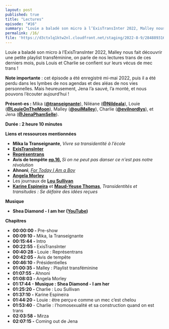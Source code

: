 ```yaml
---
layout: post
published: true
title: "Lectures"
episode: "#16"
summary: "Louie a baladé son micro à l’ExisTransInter 2022, Malley nous fait découvrir une petite playlist transféminine, on parle de nos lectures trans de ces derniers mois, puis Louis et Charlie se confient sur leurs vécus de mec trans !"
permalink: /16/
file: 'https://d3ctxlq1ktw2nl.cloudfront.net/staging/2022-8-9/284889316-22050-1-88a0871d82fc4.m4a'
---
```

<p>Louie a baladé son micro à l’ExisTransInter 2022, Malley nous fait découvrir une petite playlist transféminine, on parle de nos lectures trans de ces derniers mois, puis Louis et Charlie se confient sur leurs vécus de mec trans !</p>


<!--more-->


<p><strong>Note importante</strong> : cet épisode a été enregistré mi-mai 2022, puis il a été perdu dans les lymbes de nos agendas et des aléas de nos vies personnelles. Mais heureusement, Jena l’a sauvé, l’a monté, et nous pouvons l’écouter aujourd’hui !</p>
<p><strong>Présent-es :</strong> Mika (<a href="https://twitter.com/transeignante"><strong>@transeignante</strong></a>), Niléane (<a href="https://twitter.com/Nildeala"><strong>@Nildeala</strong></a>), Louie (<a href="https://twitter.com/LouieOnTheMoon"><strong>@LouieOnTheMoon</strong></a>), Malley (<a href="https://twitter.com/ouiMalley"><strong>@ouiMalley</strong></a>), Charlie (<a href="https://twitter.com/evilnordlys"><strong>@evilnordlys</strong></a>), et Jena (<a href="https://twitter.com/JenaPhamSelle"><strong>@JenaPhamSelle</strong></a>).</p>
<p><strong>Durée : 2 heure 10 minutes</strong></p>
<p><strong>Liens et ressources mentionnées</strong></p>
<ul>
  <li><strong>Mika la Transeignante</strong>, <em>Vivre sa transidentité à l’école</em></li>
  <li><a href="http://existrans.org/"><strong>ExisTransInter</strong></a></li>
  <li><a href="https://representrans.fr/"><strong>Représentrans</strong></a></li>
  <li><strong>Avis de tempête</strong> <a href="https://www.youtube.com/watch?v=hu3lLMmTLrg"><strong>ep.16</strong></a><strong>, </strong><em>Si on ne peut pas danser ce n'est pas notre révolution</em></li>
  <li><strong>Ahnoni</strong>, <a href="https://genius.com/Antony-and-the-johnsons-for-today-i-am-a-boy-lyrics"><em>For Today I Am a Boy</em></a></li>
  <li><a href="https://en.wikipedia.org/wiki/Angela_Morley"><strong>Angela Morley</strong></a></li>
  <li>Les journaux de <a href="https://fr.wikipedia.org/wiki/Lou_Sullivan"><strong>Lou Sullivan</strong></a></li>
  <li><a href="https://fr.wikipedia.org/wiki/Karine_Espineira#Ouvrages"><strong>Karine Espineira</strong></a> et <a href="https://fr.wikipedia.org/wiki/Maud-Yeuse_Thomas" title="Maud-Yeuse Thomas"><strong>Maud-Yeuse Thomas</strong></a>, <em>Transidentités et transitudes&nbsp;: Se défaire des idées reçues</em></li>
</ul>
<p><strong>Musique</strong></p>
<ul>
  <li><strong>Shea Diamond - I am her (</strong><a href="https://www.youtube.com/watch?v=4_zOOnvB7K8"><strong>YouTube</strong></a><strong>)</strong></li>
</ul>
<p><strong>Chapitres</strong></p>
<ul>
  <li><strong>00:00:00 - </strong>Pre-show</li>
  <li><strong>00:09:10 - </strong>Mika, la Transeignante</li>
  <li><strong>00:15:44 - </strong>Intro</li>
  <li><strong>00:22:55 - </strong>ExisTransInter</li>
  <li><strong>00:40:28 - </strong>Louie : Représentrans</li>
  <li><strong>00:42:05 - </strong>Avis de tempête</li>
  <li><strong>00:46:10 - </strong>Présidentielles</li>
  <li><strong>01:00:35 - </strong>Malley : Playlist transféminine</li>
  <li><strong>01:07:55 - </strong>Ahnoni</li>
  <li><strong>01:08:03 - </strong>Angela Morley</li>
  <li><strong>01:17:44 - Musique : Shea Diamond - I am her</strong></li>
  <li><strong>01:25:20 - </strong>Charlie : Lou Sullivan</li>
  <li><strong>01:37:10 -</strong> Karine Espineira</li>
  <li><strong>01:44:20 -</strong> Louie : être perçu·e comme un mec c’est chelou</li>
  <li><strong>01:53:40 </strong>- Charlie : l’homosexualité et sa construction quand on est trans</li>
  <li><strong>02:03:58 -</strong> Mirza</li>
  <li><strong>02:07:15 -</strong> Coming out de Jena</li>
</ul>